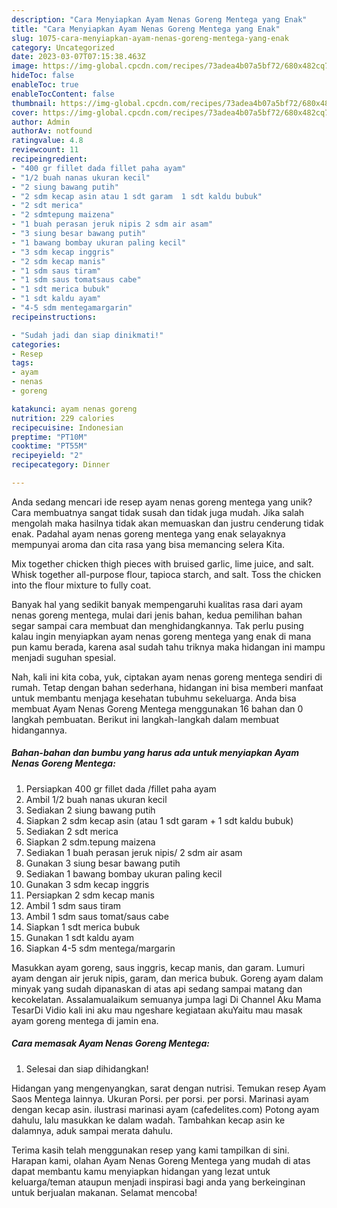 ```yaml
---
description: "Cara Menyiapkan Ayam Nenas Goreng Mentega yang Enak"
title: "Cara Menyiapkan Ayam Nenas Goreng Mentega yang Enak"
slug: 1075-cara-menyiapkan-ayam-nenas-goreng-mentega-yang-enak
category: Uncategorized
date: 2023-03-07T07:15:38.463Z
image: https://img-global.cpcdn.com/recipes/73adea4b07a5bf72/680x482cq70/ayam-nenas-goreng-mentega-foto-resep-utama.jpg
hideToc: false
enableToc: true
enableTocContent: false
thumbnail: https://img-global.cpcdn.com/recipes/73adea4b07a5bf72/680x482cq70/ayam-nenas-goreng-mentega-foto-resep-utama.jpg
cover: https://img-global.cpcdn.com/recipes/73adea4b07a5bf72/680x482cq70/ayam-nenas-goreng-mentega-foto-resep-utama.jpg
author: Admin
authorAv: notfound
ratingvalue: 4.8
reviewcount: 11
recipeingredient:
- "400 gr fillet dada fillet paha ayam"
- "1/2 buah nanas ukuran kecil"
- "2 siung bawang putih"
- "2 sdm kecap asin atau 1 sdt garam  1 sdt kaldu bubuk"
- "2 sdt merica"
- "2 sdmtepung maizena"
- "1 buah perasan jeruk nipis 2 sdm air asam"
- "3 siung besar bawang putih"
- "1 bawang bombay ukuran paling kecil"
- "3 sdm kecap inggris"
- "2 sdm kecap manis"
- "1 sdm saus tiram"
- "1 sdm saus tomatsaus cabe"
- "1 sdt merica bubuk"
- "1 sdt kaldu ayam"
- "4-5 sdm mentegamargarin"
recipeinstructions:

- "Sudah jadi dan siap dinikmati!"
categories:
- Resep
tags:
- ayam
- nenas
- goreng

katakunci: ayam nenas goreng 
nutrition: 229 calories
recipecuisine: Indonesian
preptime: "PT10M"
cooktime: "PT55M"
recipeyield: "2"
recipecategory: Dinner

---
```





Anda sedang mencari ide resep ayam nenas goreng mentega yang unik? Cara membuatnya sangat tidak susah dan tidak juga mudah. Jika salah mengolah maka hasilnya tidak akan memuaskan dan justru cenderung tidak enak. Padahal ayam nenas goreng mentega yang enak selayaknya mempunyai aroma dan cita rasa yang bisa memancing selera Kita.





Mix together chicken thigh pieces with bruised garlic, lime juice, and salt. Whisk together all-purpose flour, tapioca starch, and salt. Toss the chicken into the flour mixture to fully coat.

Banyak hal yang sedikit banyak mempengaruhi kualitas rasa dari ayam nenas goreng mentega, mulai dari jenis bahan, kedua pemilihan bahan segar sampai cara membuat dan menghidangkannya. Tak perlu pusing kalau ingin menyiapkan ayam nenas goreng mentega yang enak di mana pun kamu berada, karena asal sudah tahu triknya maka hidangan ini mampu menjadi suguhan spesial.






Nah, kali ini kita coba, yuk, ciptakan ayam nenas goreng mentega sendiri di rumah. Tetap dengan bahan sederhana, hidangan ini bisa memberi manfaat untuk membantu menjaga kesehatan tubuhmu sekeluarga. Anda bisa membuat Ayam Nenas Goreng Mentega menggunakan 16 bahan dan 0 langkah pembuatan. Berikut ini langkah-langkah dalam membuat hidangannya.

<!--inarticleads1-->

##### Bahan-bahan dan bumbu yang harus ada untuk menyiapkan Ayam Nenas Goreng Mentega:

1. Persiapkan 400 gr fillet dada /fillet paha ayam
1. Ambil 1/2 buah nanas ukuran kecil
1. Sediakan 2 siung bawang putih
1. Siapkan 2 sdm kecap asin (atau 1 sdt garam + 1 sdt kaldu bubuk)
1. Sediakan 2 sdt merica
1. Siapkan 2 sdm.tepung maizena
1. Sediakan 1 buah perasan jeruk nipis/ 2 sdm air asam
1. Gunakan 3 siung besar bawang putih
1. Sediakan 1 bawang bombay ukuran paling kecil
1. Gunakan 3 sdm kecap inggris
1. Persiapkan 2 sdm kecap manis
1. Ambil 1 sdm saus tiram
1. Ambil 1 sdm saus tomat/saus cabe
1. Siapkan 1 sdt merica bubuk
1. Gunakan 1 sdt kaldu ayam
1. Siapkan 4-5 sdm mentega/margarin


Masukkan ayam goreng, saus inggris, kecap manis, dan garam. Lumuri ayam dengan air jeruk nipis, garam, dan merica bubuk. Goreng ayam dalam minyak yang sudah dipanaskan di atas api sedang sampai matang dan kecokelatan. Assalamualaikum semuanya jumpa lagi Di Channel Aku Mama TesarDi Vidio kali ini aku mau ngeshare kegiataan akuYaitu mau masak ayam goreng mentega di jamin ena. 

<!--inarticleads2-->

##### Cara memasak Ayam Nenas Goreng Mentega:


1. Selesai dan siap dihidangkan!

Hidangan yang mengenyangkan, sarat dengan nutrisi. Temukan resep Ayam Saos Mentega lainnya. Ukuran Porsi. per porsi. per porsi. Marinasi ayam dengan kecap asin. ilustrasi marinasi ayam (cafedelites.com) Potong ayam dahulu, lalu masukkan ke dalam wadah. Tambahkan kecap asin ke dalamnya, aduk sampai merata dahulu. 

Terima kasih telah menggunakan resep yang kami tampilkan di sini. Harapan kami, olahan Ayam Nenas Goreng Mentega yang mudah di atas dapat membantu kamu menyiapkan hidangan yang lezat untuk keluarga/teman ataupun menjadi inspirasi bagi anda yang berkeinginan untuk berjualan makanan. Selamat mencoba!
